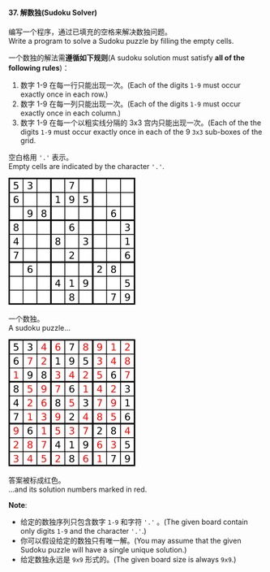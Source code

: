 #### 37. 解数独(Sudoku Solver)

编写一个程序，通过已填充的空格来解决数独问题。<br/>
Write a program to solve a Sudoku puzzle by filling the empty cells.

一个数独的解法需**遵循如下规则**(A sudoku solution must satisfy **all of the following rules**)：
1. 数字 1-9 在每一行只能出现一次。(Each of the digits `1-9` must occur exactly once in each row.)
2. 数字 1-9 在每一列只能出现一次。(Each of the digits `1-9` must occur exactly once in each column.)
3. 数字 1-9 在每一个以粗实线分隔的 3x3 宫内只能出现一次。(Each of the the digits `1-9` must occur exactly once in each of the 9 `3x3` sub-boxes of the grid.

空白格用 `'.'` 表示。<br/>
Empty cells are indicated by the character `'.'`.

![](250px-Sudoku-by-L2G-20050714.svg.png)

一个数独。<br/>
A sudoku puzzle...

![](250px-Sudoku-by-L2G-20050714_solution.svg.png)

答案被标成红色。<br/>
...and its solution numbers marked in red.

**Note**:
- 给定的数独序列只包含数字 `1-9` 和字符 `'.'` 。(The given board contain only digits `1-9` and the character `'.'`.)
- 你可以假设给定的数独只有唯一解。(You may assume that the given Sudoku puzzle will have a single unique solution.)
- 给定数独永远是 `9x9` 形式的。(The given board size is always `9x9`.)